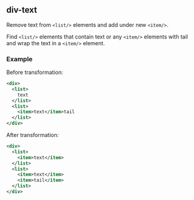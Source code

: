 ## div-text
Remove text from ```<list/>``` elements and add under new ```<item/>```.

Find ```<list/>``` elements that contain text or any `<item/>` elements with tail and wrap the text in a ```<item/>``` element.

### Example
Before transformation:
```xml
<div>
  <list>
    text
  </list>
  <list>
    <item>text</item>tail
  </list>
</div>
```

After transformation:
```xml
<div>
  <list>
    <item>text</item>
  </list>
  <list>
    <item>text</item>
    <item>tail</item>
  </list>
</div>
```
